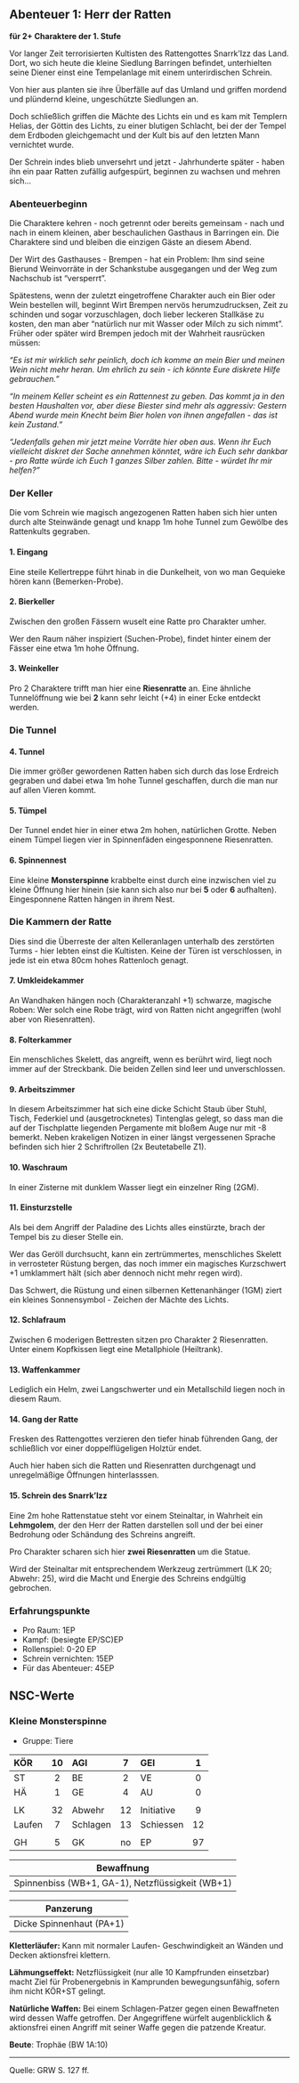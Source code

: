 ## Abenteuer 1: Herr der Ratten

**für 2+ Charaktere der 1. Stufe**

Vor langer Zeit terrorisierten Kultisten des Rattengottes Snarrk’Izz das Land. Dort, wo sich heute die kleine Siedlung Barringen befindet, unterhielten seine Diener einst eine Tempelanlage mit einem unterirdischen Schrein.

Von hier aus planten sie ihre Überfälle auf das Umland und griffen mordend und plündernd kleine, ungeschützte Siedlungen an.

Doch schließlich griffen die Mächte des Lichts ein und es kam mit Templern Helias, der Göttin des Lichts, zu einer blutigen Schlacht, bei der der Tempel dem Erdboden gleichgemacht und der Kult bis auf den letzten Mann vernichtet wurde.

Der Schrein indes blieb unversehrt und jetzt - Jahrhunderte später - haben ihn ein paar Ratten zufällig aufgespürt, beginnen zu wachsen und mehren sich...

### Abenteuerbeginn

Die Charaktere kehren - noch getrennt oder bereits gemeinsam - nach und nach in einem kleinen, aber beschaulichen Gasthaus in Barringen ein. Die Charaktere sind und bleiben die einzigen Gäste an diesem Abend.

Der Wirt des Gasthauses - Brempen - hat ein Problem: Ihm sind seine Bierund Weinvorräte in der Schankstube ausgegangen und der Weg zum Nachschub ist “versperrt”.

Spätestens, wenn der zuletzt eingetroffene Charakter auch ein Bier oder Wein bestellen will, beginnt Wirt Brempen nervös herumzudrucksen, Zeit zu schinden und sogar vorzuschlagen, doch lieber leckeren Stallkäse zu kosten, den man aber “natürlich nur mit Wasser oder Milch zu sich nimmt”. Früher oder später wird Brempen jedoch mit der Wahrheit rausrücken müssen:

_“Es ist mir wirklich sehr peinlich, doch ich komme an mein Bier und meinen Wein nicht mehr heran. Um ehrlich zu sein - ich könnte Eure diskrete Hilfe gebrauchen.”_

_“In meinem Keller scheint es ein Rattennest zu geben. Das kommt ja in den besten Haushalten vor, aber diese Biester sind mehr als aggressiv: Gestern Abend wurde mein Knecht beim Bier holen von ihnen angefallen - das ist kein Zustand.”_

_“Jedenfalls gehen mir jetzt meine Vorräte hier oben aus. Wenn ihr Euch vielleicht diskret der Sache annehmen könntet, wäre ich Euch sehr dankbar - pro Ratte würde ich Euch 1 ganzes Silber zahlen. Bitte - würdet Ihr mir helfen?”_

### Der Keller

Die vom Schrein wie magisch angezogenen Ratten haben sich hier unten durch alte Steinwände genagt und knapp 1m hohe Tunnel zum Gewölbe des Rattenkults gegraben.

#### 1. Eingang

Eine steile Kellertreppe führt hinab in die Dunkelheit, von wo man Gequieke hören kann (Bemerken-Probe).

#### 2. Bierkeller

Zwischen den großen Fässern wuselt eine Ratte pro Charakter umher.

Wer den Raum näher inspiziert (Suchen-Probe), findet hinter einem der Fässer eine etwa 1m hohe Öffnung.

#### 3. Weinkeller

Pro 2 Charaktere trifft man hier eine **Riesenratte** an. Eine ähnliche Tunnelöffnung wie bei **2** kann sehr leicht (+4) in einer Ecke entdeckt werden.

### Die Tunnel

#### 4. Tunnel

Die immer größer gewordenen Ratten haben sich durch das lose Erdreich gegraben und dabei etwa 1m hohe Tunnel geschaffen, durch die man nur auf allen Vieren kommt.

#### 5. Tümpel

Der Tunnel endet hier in einer etwa 2m hohen, natürlichen Grotte. Neben einem Tümpel liegen vier in Spinnenfäden eingesponnene Riesenratten.

#### 6. Spinnennest

Eine kleine **Monsterspinne** krabbelte einst durch eine inzwischen viel zu kleine Öffnung hier hinein (sie kann sich also nur bei **5** oder **6** aufhalten). Eingesponnene Ratten hängen in ihrem Nest.

### Die Kammern der Ratte

Dies sind die Überreste der alten Kelleranlagen unterhalb des zerstörten Turms - hier lebten einst die Kultisten. Keine der Türen ist verschlossen, in jede ist ein etwa 80cm hohes Rattenloch genagt.

#### 7. Umkleidekammer

An Wandhaken hängen noch (Charakteranzahl +1) schwarze, magische Roben: Wer solch eine Robe trägt, wird von Ratten nicht angegriffen (wohl aber von Riesenratten).

#### 8. Folterkammer

Ein menschliches Skelett, das angreift, wenn es berührt wird, liegt noch immer auf der Streckbank. Die beiden Zellen sind leer und unverschlossen.

#### 9. Arbeitszimmer

In diesem Arbeitszimmer hat sich eine dicke Schicht Staub über Stuhl, Tisch, Federkiel und (ausgetrocknetes) Tintenglas gelegt, so dass man die auf der Tischplatte liegenden Pergamente mit bloßem Auge nur mit -8 bemerkt. Neben krakeligen Notizen in einer längst vergessenen Sprache befinden sich hier 2 Schriftrollen (2x Beutetabelle Z1).

#### 10. Waschraum

In einer Zisterne mit dunklem Wasser liegt ein einzelner Ring (2GM).

#### 11. Einsturzstelle

Als bei dem Angriff der Paladine des Lichts alles einstürzte, brach der Tempel bis zu dieser Stelle ein.

Wer das Geröll durchsucht, kann ein zertrümmertes, menschliches Skelett in verrosteter Rüstung bergen, das noch immer ein magisches Kurzschwert +1 umklammert hält (sich aber dennoch nicht mehr regen wird).

Das Schwert, die Rüstung und einen silbernen Kettenanhänger (1GM) ziert ein kleines Sonnensymbol - Zeichen der Mächte des Lichts.

#### 12. Schlafraum

Zwischen 6 moderigen Bettresten sitzen pro Charakter 2 Riesenratten. Unter einem Kopfkissen liegt eine Metallphiole (Heiltrank).

#### 13. Waffenkammer

Lediglich ein Helm, zwei Langschwerter und ein Metallschild liegen noch in diesem Raum.

#### 14. Gang der Ratte

Fresken des Rattengottes verzieren den tiefer hinab führenden Gang, der schließlich vor einer doppelflügeligen Holztür endet.

Auch hier haben sich die Ratten und Riesenratten durchgenagt und unregelmäßige Öffnungen hinterlasssen.

#### 15. Schrein des Snarrk’Izz

Eine 2m hohe Rattenstatue steht vor einem Steinaltar, in Wahrheit ein **Lehmgolem**, der den Herr der Ratten darstellen soll und der bei einer Bedrohung oder Schändung des Schreins angreift.

Pro Charakter scharen sich hier **zwei Riesenratten** um die Statue.

Wird der Steinaltar mit entsprechendem Werkzeug zertrümmert (LK 20; Abwehr:
25), wird die Macht und Energie des Schreins endgültig gebrochen.

### Erfahrungspunkte

- Pro Raum: 1EP
- Kampf: (besiegte EP/SC)EP
- Rollenspiel: 0-20 EP
- Schrein vernichten: 15EP
- Für das Abenteuer: 45EP

## NSC-Werte

### Kleine Monsterspinne

- Gruppe: Tiere

| KÖR    | 10  | AGI      |  7  | GEI        |  1  |
| :----- | :-: | :------- | :-: | :--------- | :-: |
| ST     |  2  | BE       |  2  | VE         |  0  |
| HÄ     |  1  | GE       |  4  | AU         |  0  |
|        |     |          |     |            |     |
| LK     | 32  | Abwehr   | 12  | Initiative |  9  |
| Laufen |  7  | Schlagen | 13  | Schiessen  | 12  |
|        |     |          |     |            |     |
| GH     |  5  | GK       | no  | EP         | 97  |

|                    Bewaffnung                    |
| :----------------------------------------------: |
| Spinnenbiss (WB+1, GA-1), Netzflüssigkeit (WB+1) |

|        Panzerung         |
| :----------------------: |
| Dicke Spinnenhaut (PA+1) |

**Kletterläufer:** Kann mit normaler Laufen- Geschwindigkeit an Wänden und Decken aktionsfrei klettern.

**Lähmungseffekt:** Netzflüssigkeit (nur alle 10 Kampfrunden einsetzbar) macht Ziel für Probenergebnis in Kamprunden bewegungsunfähig, sofern ihm nicht KÖR+ST gelingt.

**Natürliche Waffen:** Bei einem Schlagen-Patzer gegen einen Bewaffneten wird dessen Waffe getroffen. Der Angegriffene würfelt augenblicklich & aktionsfrei einen Angriff mit seiner Waffe gegen die patzende Kreatur.

**Beute**: Trophäe (BW 1A:10)

---

Quelle: GRW S. 127 ff.
